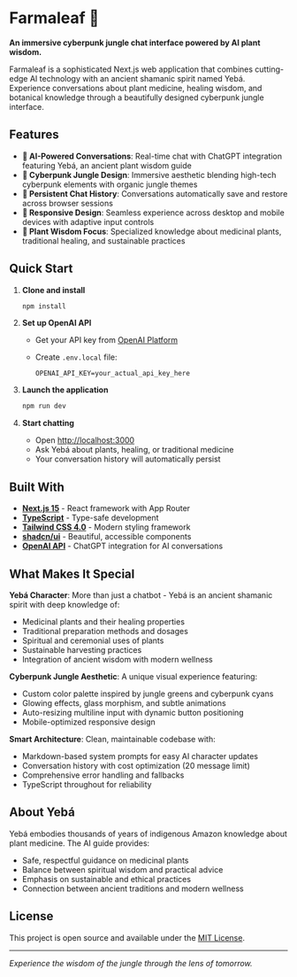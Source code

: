 # Farmaleaf 🌿

**An immersive cyberpunk jungle chat interface powered by AI plant wisdom.**

Farmaleaf is a sophisticated Next.js web application that combines cutting-edge AI technology with an ancient shamanic spirit named Yebá. Experience conversations about plant medicine, healing wisdom, and botanical knowledge through a beautifully designed cyberpunk jungle interface.

## Features

- **🧠 AI-Powered Conversations**: Real-time chat with ChatGPT integration featuring Yebá, an ancient plant wisdom guide
- **🎨 Cyberpunk Jungle Design**: Immersive aesthetic blending high-tech cyberpunk elements with organic jungle themes
- **💬 Persistent Chat History**: Conversations automatically save and restore across browser sessions
- **📱 Responsive Design**: Seamless experience across desktop and mobile devices with adaptive input controls
- **🌱 Plant Wisdom Focus**: Specialized knowledge about medicinal plants, traditional healing, and sustainable practices

## Quick Start

1. **Clone and install**

   ```bash
   npm install
   ```

2. **Set up OpenAI API**
   - Get your API key from [OpenAI Platform](https://platform.openai.com/api-keys)
   - Create `.env.local` file:

     ```
     OPENAI_API_KEY=your_actual_api_key_here
     ```

3. **Launch the application**

   ```bash
   npm run dev
   ```

4. **Start chatting**
   - Open [http://localhost:3000](http://localhost:3000)
   - Ask Yebá about plants, healing, or traditional medicine
   - Your conversation history will automatically persist

## Built With

- **[Next.js 15](https://nextjs.org)** - React framework with App Router
- **[TypeScript](https://typescriptlang.org)** - Type-safe development
- **[Tailwind CSS 4.0](https://tailwindcss.com)** - Modern styling framework
- **[shadcn/ui](https://ui.shadcn.com)** - Beautiful, accessible components
- **[OpenAI API](https://openai.com)** - ChatGPT integration for AI conversations

## What Makes It Special

**Yebá Character**: More than just a chatbot - Yebá is an ancient shamanic spirit with deep knowledge of:

- Medicinal plants and their healing properties
- Traditional preparation methods and dosages
- Spiritual and ceremonial uses of plants
- Sustainable harvesting practices
- Integration of ancient wisdom with modern wellness

**Cyberpunk Jungle Aesthetic**: A unique visual experience featuring:

- Custom color palette inspired by jungle greens and cyberpunk cyans
- Glowing effects, glass morphism, and subtle animations
- Auto-resizing multiline input with dynamic button positioning
- Mobile-optimized responsive design

**Smart Architecture**: Clean, maintainable codebase with:

- Markdown-based system prompts for easy AI character updates
- Conversation history with cost optimization (20 message limit)
- Comprehensive error handling and fallbacks
- TypeScript throughout for reliability

## About Yebá

Yebá embodies thousands of years of indigenous Amazon knowledge about plant medicine. The AI guide provides:

- Safe, respectful guidance on medicinal plants
- Balance between spiritual wisdom and practical advice
- Emphasis on sustainable and ethical practices
- Connection between ancient traditions and modern wellness

## License

This project is open source and available under the [MIT License](LICENSE).

---

*Experience the wisdom of the jungle through the lens of tomorrow.*
